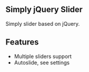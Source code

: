 ## Simply jQuery Slider

Simply slider based on jQuery. 

## Features

* Multiple sliders support
* Autoslide, see settings